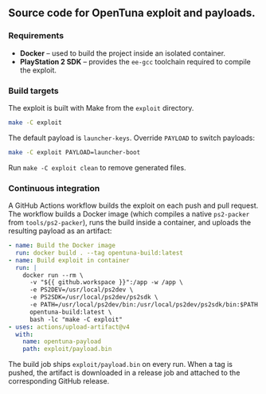 ## Source code for OpenTuna exploit and payloads.

### Requirements
- **Docker** – used to build the project inside an isolated container.
- **PlayStation 2 SDK** – provides the `ee-gcc` toolchain required to compile the exploit.

### Build targets
The exploit is built with Make from the `exploit` directory.

```sh
make -C exploit
```

The default payload is `launcher-keys`. Override `PAYLOAD` to switch payloads:

```sh
make -C exploit PAYLOAD=launcher-boot
```

Run `make -C exploit clean` to remove generated files.

### Continuous integration
A GitHub Actions workflow builds the exploit on each push and pull request. The workflow
builds a Docker image (which compiles a native `ps2-packer` from `tools/ps2-packer`), runs the build inside a container, and uploads the resulting payload as an artifact:

```yaml
- name: Build the Docker image
  run: docker build . --tag opentuna-build:latest
- name: Build exploit in container
  run: |
    docker run --rm \
      -v "${{ github.workspace }}":/app -w /app \
      -e PS2DEV=/usr/local/ps2dev \
      -e PS2SDK=/usr/local/ps2dev/ps2sdk \
      -e PATH=/usr/local/ps2dev/bin:/usr/local/ps2dev/ps2sdk/bin:$PATH \
      opentuna-build:latest \
      bash -lc "make -C exploit"
- uses: actions/upload-artifact@v4
  with:
    name: opentuna-payload
    path: exploit/payload.bin
```

The build job ships `exploit/payload.bin` on every run. When a tag is pushed, the artifact
is downloaded in a release job and attached to the corresponding GitHub release.

